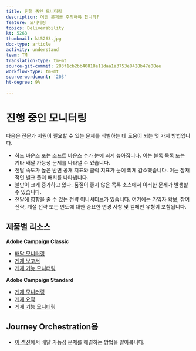 ```yaml
---
title: 진행 중인 모니터링
description: 어떤 문제를 주의해야 합니까?
feature: 모니터링
topics: Deliverability
kt: 5263
thumbnail: kt5263.jpg
doc-type: article
activity: understand
team: TM
translation-type: tm+mt
source-git-commit: 283f1cb2bb40818e11daa1a3753e8428b47e08ee
workflow-type: tm+mt
source-wordcount: '203'
ht-degree: 9%

---
```



# 진행 중인 모니터링

다음은 전문가 지원이 필요할 수 있는 문제를 식별하는 데 도움이 되는 몇 가지 방법입니다.

* 하드 바운스 또는 소프트 바운스 수가 눈에 띄게 높아집니다. 이는 블록 목록 또는 기타 배달 가능성 문제를 나타낼 수 있습니다.
* 전달 속도가 높은 반면 공개 지표와 클릭 지표가 눈에 띄게 감소했습니다. 이는 잠재적인 벌크 폴더 배치를 나타냅니다.
* 불만이 크게 증가하고 있다. 품질이 좋지 않은 목록 소스에서 이러한 문제가 발생할 수 있습니다.
* 전달에 영향을 줄 수 있는 전략 이니셔티브가 있습니다. 여기에는 가입자 확보, 참여 전략, 계절 전략 또는 빈도에 대한 중요한 변경 사항 및 캠페인 유형이 포함됩니다.

## 제품별 리소스

**Adobe Campaign Classic**

* [배달 모니터링](https://experienceleague.adobe.com/docs/campaign-classic/using/sending-messages/monitoring-deliveries/about-delivery-monitoring.html)
* [게재 보고서](https://experienceleague.adobe.com/docs/campaign-classic/using/reporting/reports-on-deliveries/delivery-reports.html)
* [게재 기능 모니터링](https://experienceleague.adobe.com/docs/campaign-classic/using/sending-messages/deliverability-management/monitoring-deliverability.html)

**Adobe Campaign Standard**

* [게재 모니터링](https://experienceleague.adobe.com/docs/campaign-standard/using/testing-and-sending/monitoring-messages/monitoring-a-delivery.html)
* [게재 요약](https://docs-author-stg.corp.adobe.com/content/help/en/campaign-standard/using/reporting/list-of-reports/delivery-summary.html)
* [게재 기능 모니터링](https://experienceleague.adobe.com/docs/campaign-standard/using/testing-and-sending/managing-deliverability/monitor-deliverability.html?lang=en#testing-and-sending)

## Journey Orchestration용

* [이 섹션](/help/additional-resources/troubleshooting.md)에서 배달 가능성 문제를 해결하는 방법을 알아봅니다.

